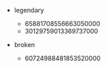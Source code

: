 - legendary
    - 65881708556663050000
    - 30129759013369737000

- broken
    - 60724988481853520000